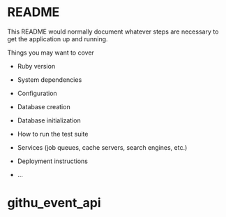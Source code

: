 # README

This README would normally document whatever steps are necessary to get the
application up and running.

Things you may want to cover

* Ruby version

* System dependencies

* Configuration

* Database creation

* Database initialization

* How to run the test suite

* Services (job queues, cache servers, search engines, etc.)

* Deployment instructions

* ...
# githu_event_api
